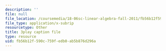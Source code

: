 ```yaml
---
description: ''
file: null
file_location: /coursemedia/18-06sc-linear-algebra-fall-2011/fb56b12f590c759fedb0ab5b876d296a_wuyAeWE3iIM.srt
file_type: application/x-subrip
resourcetype: Other
title: 3play caption file
type: resource
uid: fb56b12f-590c-759f-edb0-ab5b876d296a
---
```

